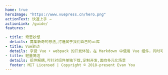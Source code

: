```yaml
---
home: true
heroImage: "https://www.vuepress.cn/hero.png"
actionText: 快速上手 →
actionLink: /guide/
features:

- title: 奇思妙想
  details: 募集新奇的想法,打造属于我们自己的ui库
- title: Vue驱动
  details: 享受 Vue + webpack 的开发体验，在 Markdown 中使用 Vue 组件，同时可以使用 Vue 来开发自定义主题。
- title: 轻量简洁
  details: 组件解耦,可针对组件单独下载,定制开发,面向多元化场景
  footer: MIT Licensed | Copyright © 2018-present Evan You
---
```




